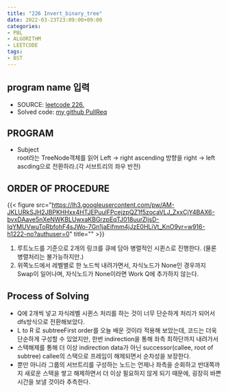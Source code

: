 ```yaml
---
title: "226 Invert_binary_tree"
date: 2022-03-23T23:09:00+09:00
categories:
- PBL
- ALGORITHM
- LEETCODE
tags:
- BST
---
```


program name 입력
-----------------

  - SOURCE: [leetcode 226.](https://leetcode.com/problems/invert-binray-tree/)
  - Solved code: [my github PullReq](https://github.com/junehan-dev/Programming_Lectures/pull/50)

PROGRAM
-------

  - Subject  
    root라는 TreeNode객체를 읽어 Left -> right ascending 방향을 right -> left ascding으로 전환하라.(각 서브트리의 좌우 반전)

ORDER OF PROCEDURE
------------------
  {{< figure src="https://lh3.googleusercontent.com/pw/AM-JKLURkSJH2JBPKHHxx4HTJEPuulFPcejzpQZ1f5zocaVLJ_ZxxCjY4BAX6-bvxDAave5nXeNWKBLUwxaKBGrzpEqTJ018uurZljsD-IqYMUVwuToRbfohF4sJWo-7Gn1jaEifmm4jJzE0HLiVt_KnO9yr=w916-h1222-no?authuser=0" title="" >}}

  1. 루트노드를 기준으로 2개의 링크를 큐에 담아 병렬적인 시퀸스로 진행한다. (물론 병렬처리는 불가능하지만.)
  2. 위쪽노드에서 레벨별로 한 노드씩 내려가면서, 자식노드가 None인 경우까지 Swap이 일어나며, 자식노드가 None이라면 Work Q에 추가하지 않는다.

Process of Solving
------------------

  - Q에 2개씩 넣고 자식레벨 시퀸스 처리를 하는 것이 너무 단순하게 처리가 되어서 dfs방식으로 전환해보았다.
  - L to R 로 subtreeFirst order를 오늘 배운 것이라 적용해 보았는데, 코드는 더욱 단순하게 구성할 수 있었지만, 한번 indirection을 통해 좌측 최하단까지 내려가서
  - 스택해제를 통해 더 이상 indirection data가 아닌 successor(callee, root of subtree) callee의 스택으로 프레임이 해제되면서 순차성을 보장한다.  
  - 뿐만 아니라 그룹의 서브트리를 구성하는 노드는 언제나 좌측을 순회하고 반대쪽까지 새로운 스택을 쌓고 해제하면서 더 이상 필요하지 않게 되기 때문에, 굉장히 바쁜 시간을 보낼 것이라 추측한다.

